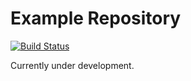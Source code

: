 Example Repository
==================
[![Build Status](https://travis-ci.org/taylormck/ExampleRepository.png)](https://travis-ci.org/taylormck/ExampleRepository)

Currently under development.
